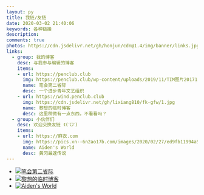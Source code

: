 ```yaml
---
layout: py
title: 我链/友链
date: 2020-03-02 21:40:06
keywords: 各种链接
description: 
comments: true
photos: https://cdn.jsdelivr.net/gh/honjun/cdn@1.4/img/banner/links.jpg
links:
  - group: 我的博客
    desc: 与我参与编辑的博客
    items:
    - url: https://penclub.club
      img: https://penclub.club/wp-content/uploads/2019/11/TIM图片20171223145831.jpg
      name: 笔会第二省际
      desc: 一个进步青年文艺组织
    - url: https://wind.penclub.club
      img: https://cdn.jsdelivr.net/gh/lixiang810/fk-gfw/1.jpg
      name: 黎想的临时博客
      desc: 这里稍微有一点东西，不看看吗？
  - group: 小伙伴们
    desc: 欢迎交换友链 ꉂ(ˊᗜˋ)
    items:
    - url: https://麻衣.com
      img: https://pics.xn--6n2ao17b.com/images/2020/02/27/ed9fb11994a5937a3c24e1d7584f68e9.png
      name: Aiden's World
      desc: 黄冈最速传说
---
```

- [![笔会第二省际](https://penclub.club/wp-content/uploads/2019/11/TIM图片20171223145831.jpg)](https://penclub.club/ "一个进步青年文艺组织")
- [![黎想的临时博客](https://cdn.jsdelivr.net/gh/lixiang810/fk-gfw/1.jpg)](https://wind.penclub.club/ "这里稍微有一点东西，不看看吗？")
- [![Aiden's World](https://pics.xn--6n2ao17b.com/images/2020/02/27/ed9fb11994a5937a3c24e1d7584f68e9.png)](https://麻衣.com/ "黄冈最速传说")
